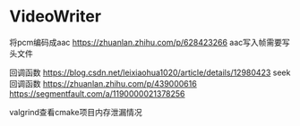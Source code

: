 # VideoWriter
将pcm编码成aac
https://zhuanlan.zhihu.com/p/628423266
aac写入帧需要写头文件

回调函数
https://blog.csdn.net/leixiaohua1020/article/details/12980423
seek回调函数
https://zhuanlan.zhihu.com/p/439000616
https://segmentfault.com/a/1190000021378256

valgrind查看cmake项目内存泄漏情况
